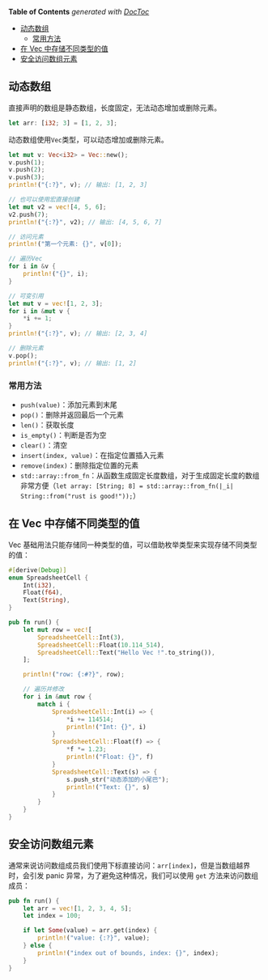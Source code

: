 <!-- START doctoc generated TOC please keep comment here to allow auto update -->
<!-- DON'T EDIT THIS SECTION, INSTEAD RE-RUN doctoc TO UPDATE -->

**Table of Contents** _generated with [DocToc](https://github.com/thlorenz/doctoc)_

- [动态数组](#%E5%8A%A8%E6%80%81%E6%95%B0%E7%BB%84)
  - [常用方法](#%E5%B8%B8%E7%94%A8%E6%96%B9%E6%B3%95)
- [在 Vec 中存储不同类型的值](#%E5%9C%A8-vec-%E4%B8%AD%E5%AD%98%E5%82%A8%E4%B8%8D%E5%90%8C%E7%B1%BB%E5%9E%8B%E7%9A%84%E5%80%BC)
- [安全访问数组元素](#%E5%AE%89%E5%85%A8%E8%AE%BF%E9%97%AE%E6%95%B0%E7%BB%84%E5%85%83%E7%B4%A0)

<!-- END doctoc generated TOC please keep comment here to allow auto update -->

## 动态数组

直接声明的数组是静态数组，长度固定，无法动态增加或删除元素。

```rust
let arr: [i32; 3] = [1, 2, 3];
```

动态数组使用`Vec`类型，可以动态增加或删除元素。

```rust
let mut v: Vec<i32> = Vec::new();
v.push(1);
v.push(2);
v.push(3);
println!("{:?}", v); // 输出: [1, 2, 3]

// 也可以使用宏直接创建
let mut v2 = vec![4, 5, 6];
v2.push(7);
println!("{:?}", v2); // 输出: [4, 5, 6, 7]

// 访问元素
println!("第一个元素: {}", v[0]);

// 遍历Vec
for i in &v {
    println!("{}", i);
}

// 可变引用
let mut v = vec![1, 2, 3];
for i in &mut v {
    *i += 1;
}
println!("{:?}", v); // 输出: [2, 3, 4]

// 删除元素
v.pop();
println!("{:?}", v); // 输出: [1, 2]
```

### 常用方法

- `push(value)`：添加元素到末尾
- `pop()`：删除并返回最后一个元素
- `len()`：获取长度
- `is_empty()`：判断是否为空
- `clear()`：清空
- `insert(index, value)`：在指定位置插入元素
- `remove(index)`：删除指定位置的元素
- `std::array::from_fn`：从函数生成固定长度数组，对于生成固定长度的数组非常方便（`let array: [String; 8] = std::array::from_fn(|_i| String::from("rust is good!"));`）

## 在 Vec 中存储不同类型的值

Vec 基础用法只能存储同一种类型的值，可以借助枚举类型来实现存储不同类型的值：

```rust
#[derive(Debug)]
enum SpreadsheetCell {
    Int(i32),
    Float(f64),
    Text(String),
}

pub fn run() {
    let mut row = vec![
        SpreadsheetCell::Int(3),
        SpreadsheetCell::Float(10.114_514),
        SpreadsheetCell::Text("Hello Vec !".to_string()),
    ];

    println!("row: {:#?}", row);

    // 遍历并修改
    for i in &mut row {
        match i {
            SpreadsheetCell::Int(i) => {
                *i += 114514;
                println!("Int: {}", i)
            }
            SpreadsheetCell::Float(f) => {
                *f *= 1.23;
                println!("Float: {}", f)
            }
            SpreadsheetCell::Text(s) => {
                s.push_str("动态添加的小尾巴");
                println!("Text: {}", s)
            }
        }
    }
}
```

## 安全访问数组元素

通常来说访问数组成员我们使用下标直接访问：`arr[index]`，但是当数组越界时，会引发 panic 异常，为了避免这种情况，我们可以使用 `get` 方法来访问数组成员：

```rust
pub fn run() {
    let arr = vec![1, 2, 3, 4, 5];
    let index = 100;

    if let Some(value) = arr.get(index) {
        println!("value: {:?}", value);
    } else {
        println!("index out of bounds, index: {}", index);
    }
}
```
